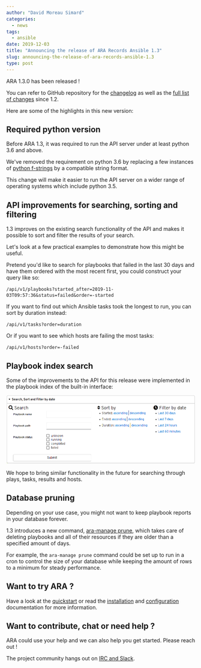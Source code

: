 ```yaml
---
author: "David Moreau Simard"
categories:
  - news
tags:
  - ansible
date: 2019-12-03
title: "Announcing the release of ARA Records Ansible 1.3"
slug: announcing-the-release-of-ara-records-ansible-1.3
type: post
---
```


ARA 1.3.0 has been released !

You can refer to GitHub repository for the
[changelog](https://github.com/ansible-community/ara/releases/tag/1.3.0) as well
as the [full list of changes](https://github.com/ansible-community/ara/compare/1.2.0...1.3.0) since 1.2.

Here are some of the highlights in this new version:

## Required python version

Before ARA 1.3, it was required to run the API server under at least python 3.6
and above.

We've removed the requirement on python 3.6 by replacing a few
instances of [python f-strings](https://www.python.org/dev/peps/pep-0498/) by
a compatible string format.

This change will make it easier to run the API server on a wider range of
operating systems which include python 3.5.

## API improvements for searching, sorting and filtering

1.3 improves on the existing search functionality of the API and makes it
possible to sort and filter the results of your search.

Let's look at a few practical examples to demonstrate how this might be useful.

Pretend you'd like to search for playbooks that failed in the last 30 days and
have them ordered with the most recent first, you could construct your query
like so:

    /api/v1/playbooks?started_after=2019-11-03T09:57:36&status=failed&order=-started

If you want to find out which Ansible tasks took the longest to run, you can
sort by duration instead:

    /api/v1/tasks?order=duration

Or if you want to see which hosts are failing the most tasks:

    /api/v1/hosts?order=-failed

## Playbook index search

Some of the improvements to the API for this release were implemented in the
playbook index of the built-in interface:

![playbook-search](playbook-search.png)

We hope to bring similar functionality in the future for searching through
plays, tasks, results and hosts.

## Database pruning

Depending on your use case, you might not want to keep playbook reports in your
database forever.

1.3 introduces a new command, [ara-manage prune](https://ara.readthedocs.io/en/latest/ara-manage.html#ara-manage-prune),
which takes care of deleting playbooks and all of their resources if they are
older than a specified amount of days.

For example, the ``ara-manage prune`` command could be set up to run in a cron
to control the size of your database while keeping the amount of rows to a
minimum for steady performance.

## Want to try ARA ?

Have a look at the [quickstart](https://github.com/ansible-community/ara#quickstart) or
read the [installation](https://ara.readthedocs.io/en/latest/installation.html)
and [configuration](https://ara.readthedocs.io/en/latest/ansible-configuration.html)
documentation for more information.

## Want to contribute, chat or need help ?

ARA could use your help and we can also help you get started.
Please reach out !

The project community hangs out on [IRC and Slack](https://ara.recordsansible.org/community/).
